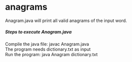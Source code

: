 # anagrams </br>
Anagram.java will print all valid anagrams of the input word. </br>

##### Steps to execute Anagram.java </br>
Compile the java file: javac Anagram.java </br>
The program needs dictionary.txt as input </br>
Run the program: java Anagram dictionary.txt
